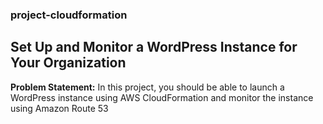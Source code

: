 ### project-cloudformation

## Set Up and Monitor a WordPress Instance for Your Organization

**Problem Statement:** In this project, you should be able to launch a WordPress instance using AWS CloudFormation and monitor the instance using Amazon Route 53



